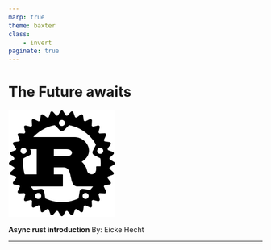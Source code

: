 ```yaml
---
marp: true
theme: baxter
class:
    - invert
paginate: true
---
```

<!-- _class: lead -->
<!-- paginate: skip -->

# The Future awaits

![bg right:33% contain](./assets/Rust_programming_language_black_logo.svg)

**Async rust introduction**
 By: Eicke Hecht

<style>
  img {
    background-color: transparent;
  }
</style>

---